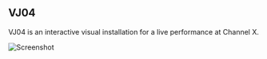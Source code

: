 VJ04
----

VJ04 is an interactive visual installation for a live performance at Channel X.

![Screenshot](http://keijiro.github.io/VJ04/Screenshot.png)
